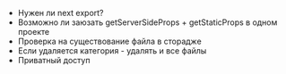 - Нужен ли next export?
- Возможно ли заюзать getServerSideProps + getStaticProps в одном проекте
- Проверка на существование файла в сторадже
- Если удаляется категория - удалять и все файлы
- Приватный доступ

